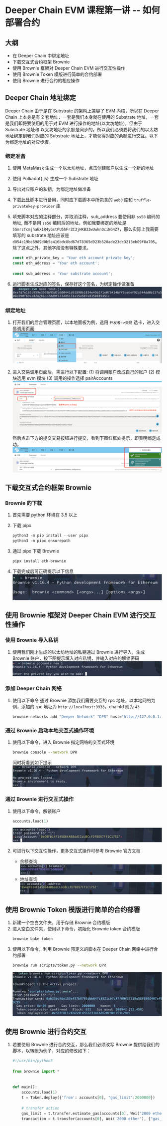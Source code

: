 # Deeper Chain EVM 课程第一讲 -- 如何部署合约
## 大纲
- 在 Deeper Chain 中绑定地址
- 下载交互式合约框架 Brownie
- 使用 Brownie 框架对 Deeper Chain EVM 进行交互性操作
- 使用 Brownie Token 模版进行简单的合约部署
- 使用 Brownie 进行合约的相应操作

## Deeper Chain 地址绑定
Deeper Chain 由于是在 Substrate 的架构上兼容了 EVM 内核，所以在 Deeper Chain 上本身是有 2 套地址，一套是我们本身就在使用的 Substrate 地址，一套是我们即将要使用的用于对 EVM 进行操作的地址(以太坊地址)。但由于 Substrate 地址和 以太坊地址的余额是同步的，所以我们必须要将我们的以太坊地址绑定到我们对应的 Substrate 地址上，才能获得对应的余额进行交互。以下为绑定地址的对应步骤。

### 绑定准备
1. 使用 MetaMask 生成一个以太坊地址，点击创建账户以生成一个新的地址
2. 使用 Polkadot{.js} 生成一个 Substrate 地址
2. 导出对应账户的私钥，为绑定地址做准备
3. 下载[此处](https://github.com/deeper-chain/deeper-chain/blob/dev/frontier/scripts/account_utils.js)脚本进行备用，同时应下载脚本中所包含的 `web3` 库和 `truffle-privatekey-provider` 库
4. 填充脚本对应的注释部分，并取消注释，sub_address 要使用非 `ss58` 编码的地址, 而不是用 `ss58` 编码后的地址。例如我要绑定的地址是 `5GmrzfcmjhaEX1R4yGstPU5hFrZC3jHKB33wUwknQciNG4Z7`，那么实际上我需要填写的 substrate 地址应该是 `d054c19be6989d0b5e416bdc8bd67d78365d923b528ade23dc3213eb09f8a705`。除了这点之外，其他字段没有特殊要求。

    ```js
    const eth_private_key = 'Your eth account private key';
    const eth_address = 'Your eth account';

    const sub_address = 'Your substrate account';
    ``` 
5. 运行脚本生成对应的签名，保存好这个签名，为绑定操作做准备
![IMAGE](./images/signature-bond.png)


### 绑定地址
1. 打开我们的后台管理页面，以本地面板为例，选用 `开发者->交易` 选卡，进入交易调用页面
![IMAGE](./images/admin-transaction.png)

2. 进入交易调用页面后，需进行以下配置:
(1) 将调用账户改成自己的账户
(2) 模块选用 evm 模块
(3) 调用的操作选择 pairAccounts
![IMAGE](./images/address-bonding.png)
然后点击下方的提交交易按钮进行提交，看到下图红框处提示，即表明绑定成功。
 ![IMAGE](./images/bond-success.png)

## 下载交互式合约框架 Brownie

### Brownie 的下载
1. 首先需要 python 环境在 3.5 以上
2. 下载 pipx 

    ```py
    python3 -m pip install --user pipx
    python3 -m pipx ensurepath
    ```

3. 通过 pipx 下载 Brownie
    ```py
    pipx install eth-brownie
    ```
4. 下载完成后可正确提示以下信息
    ![IMAGE](./images/brownie-installed.png)


## 使用 Brownie 框架对 Deeper Chain EVM 进行交互性操作

### 使用 Brownie 导入私钥
1. 使用我们刚才生成的以太坊地址的私钥通过 Brownie 进行导入，生成 Brownie 账户，按下图提示填入对应私钥，并输入对应的解锁密码
![IMAGE](./images/brownie-import.png)

### 添加 Deeper Chain 网络
1. 使用以下命令 通过 Brownie 添加我们需要交互的 rpc 地址，以本地网络为例，添加的 rpc 地址为 `http://localhost:9933`，chainId 则为 `43`

    ```sh
    brownie networks add "Deeper Network" "DPR" host="http://127.0.0.1:9933" chainid="43"
    ```
### 通过 Brownie 启动本地交互式操作环境
1. 使用以下命令，进入 Brownie 指定网络的交互式环境
    ```sh
    brownie console --network DPR
    ```
    同时将看到如下提示
    ![IMAGE](./images/brownie-console.png)

### 通过 Brownie 进行交互式操作
1. 使用以下命令，解锁账户
    ```py
    accounts.load(1)
    ```
    ![IMAGE](./images/brownie-load-account.png)

2.  可进行以下交互性操作，更多交互式操作可参考 Brownie 官方文档
    - 余额查询
     ![IMAGE](./images/account-balance.png)
    - 地址查询
     ![IMAGE](./images/account-address.png)


## 使用 Brownie Token 模版进行简单的合约部署
1. 新建一个空白文件夹，用于存储 Brownie 合约模版
2. 进入空白文件夹，使用以下命令，初始化 Brownie token 合约模版
    ```sh
    brownie bake token
    ```
3. 使用以下命令，利用 Brownie 预定义的脚本在 Deeper Chain 网络中进行合约部署
    ```sh
    brownie run scripts/token.py --network DPR
    ```
    ![IMAGE](./images/contract-deploy.png)

## 使用 Brownie 进行合约交互
1. 若要使用 Brownie 进行合约交互，那么我们必须改写 Brownie 提供给我们的脚本，以转账为例子，对应的修改如下：

    ```py
    #!/usr/bin/python3

    from brownie import *


    def main():
        accounts.load(1)
        t = Token.deploy({'from': accounts[0], "gas_limit":2000000})

        # transfer action
        gas_limit = t.transfer.estimate_gas(accounts[0], Wei('2000 ether'))
        transaction = t.transfer(accounts[0], Wei('2000 ether'), {"gas_limit":gas_limit}
    ```